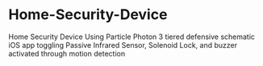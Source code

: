 # Home-Security-Device
Home Security Device Using Particle Photon
3 tiered defensive schematic
iOS app toggling Passive Infrared Sensor, Solenoid Lock, and buzzer activated through motion detection
